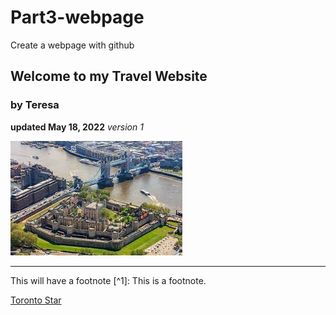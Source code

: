 # Part3-webpage
Create a webpage with github
## Welcome to my Travel Website
### by Teresa

**updated May 18, 2022**
*version 1*

![London Tower pic](https://github.com/rosst777/Part3-webpage/blob/main/London%20Tower.jpg)


---
This will have a footnote [^1]: This is a footnote.

[Toronto Star](https://www.thestar.com) 
